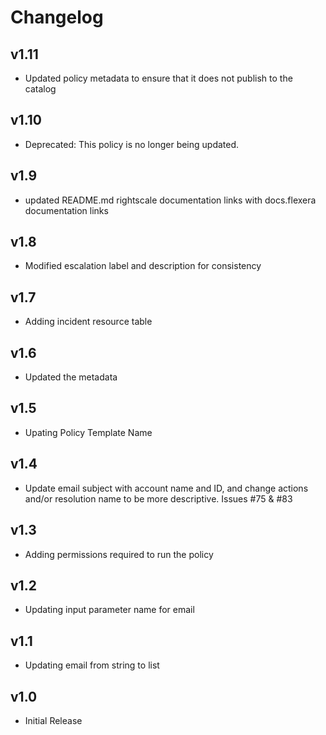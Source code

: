 # Changelog

## v1.11

- Updated policy metadata to ensure that it does not publish to the catalog

## v1.10

- Deprecated: This policy is no longer being updated.

## v1.9

- updated README.md rightscale documentation links with docs.flexera documentation links

## v1.8

- Modified escalation label and description for consistency

## v1.7

- Adding incident resource table

## v1.6

- Updated the metadata

## v1.5

- Upating Policy Template Name

## v1.4

- Update email subject with account name and ID, and change actions and/or resolution name to be more descriptive. Issues #75 & #83

## v1.3

- Adding permissions required to run the policy

## v1.2

- Updating input parameter name for email

## v1.1

- Updating email from string to list

## v1.0

- Initial Release

